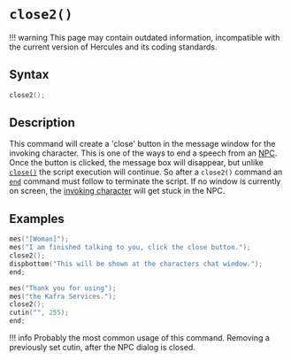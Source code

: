 # `close2()`

!!! warning
	This page may contain outdated information, incompatible with the current version of Hercules and its coding standards.

## Syntax

```c
close2();
```

## Description

This command will create a 'close' button in the message window for the invoking character. This is one of the ways to end a speech from an [NPC](../../NPC.md). Once the button is clicked, the message box will disappear, but unlike [`close()`](close.md) the script execution will continue. So after a `close2()` command an [`end`](end.md) command must follow to terminate the script. If no window is currently on screen, the [invoking character](../../RID.md) will get stuck in the NPC.

## Examples

```c
mes("[Woman]");
mes("I am finished talking to you, click the close button.");
close2();
dispbottom("This will be shown at the characters chat window.");
end;
```

```c
mes("Thank you for using");
mes("the Kafra Services.");
close2();
cutin("", 255);
end;
```

!!! info
	Probably the most common usage of this command. Removing a previously set cutin, after the NPC dialog is closed.
